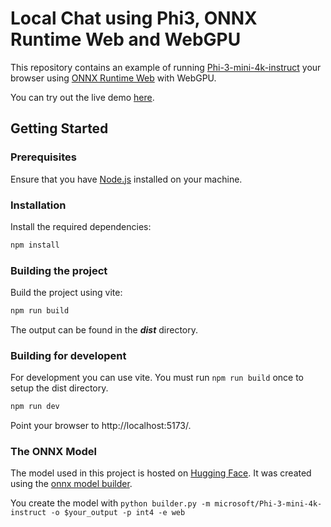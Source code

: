 # Local Chat using Phi3, ONNX Runtime Web and WebGPU

This repository contains an example of running [Phi-3-mini-4k-instruct](https://huggingface.co/microsoft/Phi-3-mini-4k-instruct) your browser using [ONNX Runtime Web](https://github.com/microsoft/onnxruntime) with WebGPU.

You can try out the live demo [here](https://guschmue.github.io/ort-webgpu/chat/index.html).

## Getting Started

### Prerequisites

Ensure that you have [Node.js](https://nodejs.org/) installed on your machine.

### Installation

Install the required dependencies:

```sh
npm install
```

### Building the project

Build the project using vite:

```sh
npm run build
```

The output can be found in the ***dist*** directory.

### Building for developent
For development you can use vite.
You must run ```npm run build``` once to setup the dist directory.

```sh
npm run dev
```

Point your browser to  http://localhost:5173/.

### The ONNX Model

The model used in this project is hosted on [Hugging Face](https://huggingface.co/schmuell/phi3-int4). It was created using the [onnx model builder](https://github.com/microsoft/onnxruntime-genai/tree/main/src/python/py/models).

You create the model with 
```python builder.py -m microsoft/Phi-3-mini-4k-instruct -o $your_output -p int4 -e web```
